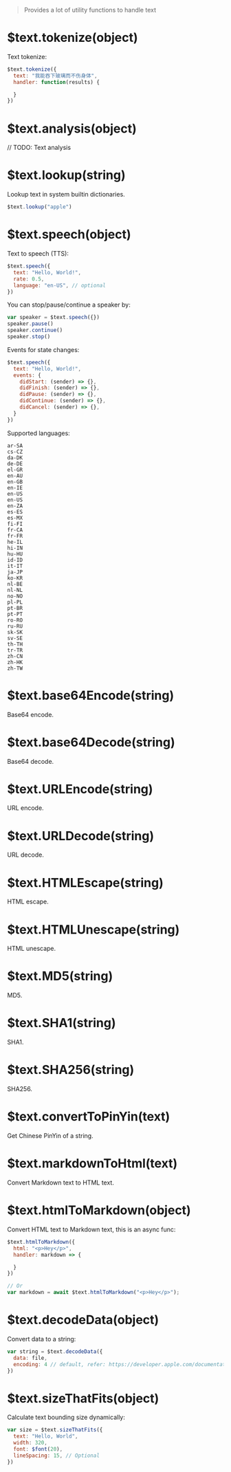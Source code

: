 > Provides a lot of utility functions to handle text

# $text.tokenize(object)

Text tokenize:

```js
$text.tokenize({
  text: "我能吞下玻璃而不伤身体",
  handler: function(results) {

  }
})
```

# $text.analysis(object)

// TODO: Text analysis

# $text.lookup(string)

Lookup text in system builtin dictionaries.

```js
$text.lookup("apple")
```

# $text.speech(object)

Text to speech (TTS):

```js
$text.speech({
  text: "Hello, World!",
  rate: 0.5,
  language: "en-US", // optional
})
```

You can stop/pause/continue a speaker by:

```js
var speaker = $text.speech({})
speaker.pause()
speaker.continue()
speaker.stop()
```

Events for state changes:

```js
$text.speech({
  text: "Hello, World!",
  events: {
    didStart: (sender) => {},
    didFinish: (sender) => {},
    didPause: (sender) => {},
    didContinue: (sender) => {},
    didCancel: (sender) => {},
  }
})
```

Supported languages:

```
ar-SA
cs-CZ
da-DK
de-DE
el-GR
en-AU
en-GB
en-IE
en-US
en-US
en-ZA
es-ES
es-MX
fi-FI
fr-CA
fr-FR
he-IL
hi-IN
hu-HU
id-ID
it-IT
ja-JP
ko-KR
nl-BE
nl-NL
no-NO
pl-PL
pt-BR
pt-PT
ro-RO
ru-RU
sk-SK
sv-SE
th-TH
tr-TR
zh-CN
zh-HK
zh-TW
```

# $text.base64Encode(string)

Base64 encode.

# $text.base64Decode(string)

Base64 decode.

# $text.URLEncode(string)

URL encode.

# $text.URLDecode(string)

URL decode.

# $text.HTMLEscape(string)

HTML escape.

# $text.HTMLUnescape(string)

HTML unescape.

# $text.MD5(string)

MD5.

# $text.SHA1(string)

SHA1.

# $text.SHA256(string)

SHA256.

# $text.convertToPinYin(text)

Get Chinese PinYin of a string.

# $text.markdownToHtml(text)

Convert Markdown text to HTML text.

# $text.htmlToMarkdown(object)

Convert HTML text to Markdown text, this is an async func:

```js
$text.htmlToMarkdown({
  html: "<p>Hey</p>",
  handler: markdown => {

  }
})

// Or
var markdown = await $text.htmlToMarkdown("<p>Hey</p>");
```

# $text.decodeData(object)

Convert data to a string:

```js
var string = $text.decodeData({
  data: file,
  encoding: 4 // default, refer: https://developer.apple.com/documentation/foundation/nsstringencoding
})
```

# $text.sizeThatFits(object)

Calculate text bounding size dynamically:

```js
var size = $text.sizeThatFits({
  text: "Hello, World",
  width: 320,
  font: $font(20),
  lineSpacing: 15, // Optional
})
```